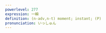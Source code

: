 ```yaml
---
powerlevel: 277
expression: 一瞬
definition: (n-adv,n-t) moment; instant; (P)
pronunciation: いっしゅん
---
```

